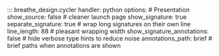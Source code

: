 <!-- prettier-ignore-start -->
::: breathe_design.cycler
    handler: python
    options:
      # Presentation
      show_source: false                 # cleaner launch page
      show_signature: true
      separate_signature: true           # wrap long signatures on their own line
      line_length: 88                    # pleasant wrapping width
      show_signature_annotations: false  # hide verbose type hints to reduce noise
      annotations_path: brief            # brief paths when annotations are shown
<!-- prettier-ignore-end -->
